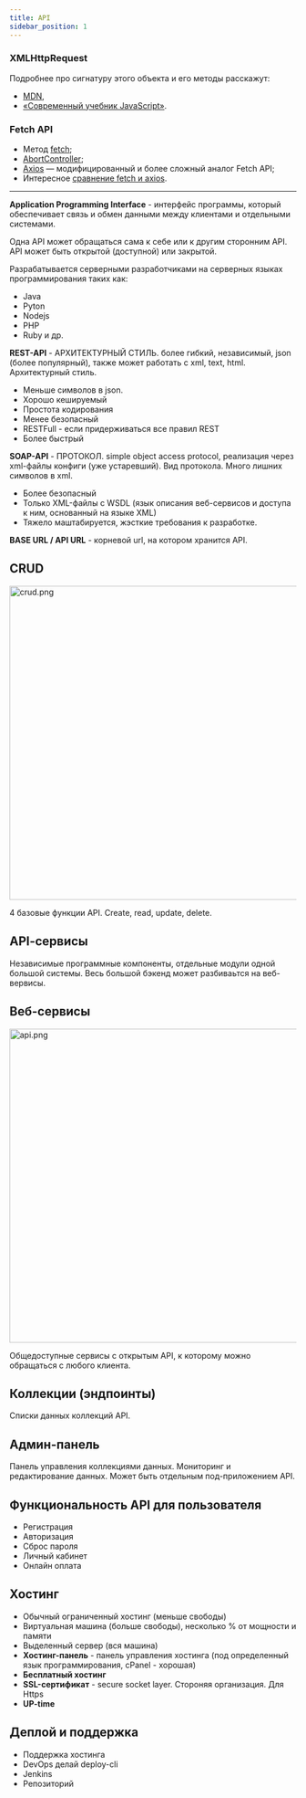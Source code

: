 ```yaml
---
title: API
sidebar_position: 1
---
```


### XMLHttpRequest

Подробнее про сигнатуру этого объекта и его методы расскажут:

- [MDN](https://developer.mozilla.org/ru/docs/Web/API/XMLHttpRequest),
- [«Современный учебник JavaScript»](https://learn.javascript.ru/xmlhttprequest).

### Fetch API

- Метод [fetch](https://medium.com/webbdev/fetch-3d0b811ffcb5);
- [AbortController](https://developer.mozilla.org/en-US/docs/Web/API/AbortController);
- [Axios](https://github.com/axios/axios) — модифицированный и более сложный аналог Fetch API;
- Интересное [сравнение fetch и axios](https://habr.com/ru/company/ruvds/blog/477286/).

***

**Application Programming Interface** - интерфейс программы, который обеспечивает связь и обмен данными между клиентами и отдельными системами.

Одна API может обращаться сама к себе или к другим сторонним API. API может быть открытой (доступной) или закрытой.

Разрабатывается серверными разработчиками на серверных языках программирования таких как:

- Java
- Pyton
- Nodejs
- PHP
- Ruby и др.

**REST-API** - АРХИТЕКТУРНЫЙ СТИЛЬ. более гибкий, независимый, json (более популярный), также может работать с xml, text, html. Архитектурный стиль. 
  - Меньше символов в json.
  - Хорошо кешируемый
  - Простота кодирования
  - Менее безопасный
  - RESTFull - если придерживаться все правил REST
  - Более быстрый

**SOAP-API** - ПРОТОКОЛ. simple object access protocol, реализация через xml-файлы конфиги (уже устаревший). Вид протокола. Много лишних символов в xml.
  - Более безопасный
  - Только XML-файлы с WSDL (язык описания веб-сервисов и доступа к ним, основанный на языке XML)
  - Тяжело маштабируется, жэсткие требования к разработке.

**BASE URL / API URL** - корневой url, на котором хранится API.


## CRUD

<img src="../../../img/backend/crud.png" width="550" alt="crud.png" />

4 базовые функции API. Create, read, update, delete.

## API-cервисы

Независимые программные компоненты, отдельные модули одной большой системы. Весь большой бэкенд может разбиваьтся на веб-вервисы.

## Веб-cервисы

<img src="../../../img/backend/api.png" width="550" alt="api.png" />

Общедоступные сервисы с открытым API, к которому можно обращаться с любого клиента.

## Коллекции (эндпоинты)

Списки данных коллекций  API.

## Админ-панель

Панель управления коллекциями данных. Мониторинг и редактирование данных. Может быть отдельным под-приложением API.

## Функциональность API для пользователя

- Регистрация
- Авторизация
- Сброс пароля
- Личный кабинет
- Онлайн оплата

## Хостинг

- Обычный ограниченный хостинг (меньше свободы)
- Виртуальная машина (больше свободы), несколько % от мощности и памяти
- Выделенный сервер (вся машина)
- **Хостинг-панель** - панель управления хостинга (под определенный язык программирования, cPanel - хорошая)
- **Бесплатный хостинг**
- **SSL-сертификат** - secure socket layer. Стороняя организация. Для Https
- **UP-time**

## Деплой и поддержка

- Поддержка хостинга
- DevOps делай deploy-cli
- Jenkins
- Репозиторий
